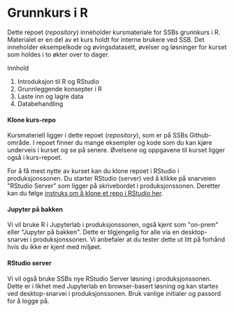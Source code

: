 # Grunnkurs i R

Dette repoet (_repository_) inneholder kursmateriale for SSBs grunnkurs i R. Materialet er en del av et kurs holdt for interne brukere ved SSB.
Det inneholder eksempelkode og øvingsdatasett, øvelser og løsninger for kurset som holdes i to økter over to dager.

Innhold
1. Introduksjon til R og RStudio
2. Grunnleggende konsepter i R
3. Laste inn og lagre data
4. Databehandling


#### Klone kurs-repo

Kursmateriell ligger i dette repoet (_repository_), som er på SSBs Github-område. I repoet finner du mange eksempler og kode som du kan kjøre underveis i kurset og se på senere. Øvelsene og oppgavene til kurset ligger også i kurs-repoet. 

For å få mest nytte av kurset kan du klone repoet i RStudio i produksjonssonen. Du starter RStudio (server) ved å klikke på snarveien "RStudio Server" som ligger på skrivebordet i produksjonssonen. Deretter kan du følge [instruks om å klone et repo i RStudio her](github.md).

#### Jupyter på bakken

Vi vil bruke R i Jupyterlab i produksjonssonen, også kjent som "on-prem" eller "Jupyter på bakken". Dette er tilgjengelig for alle via en desktop-snarvei i produksjonssonen. Vi anbefaler at du tester dette ut litt på forhånd hvis du ikke er kjent med miljøet.

#### RStudio server

Vi vil også bruke SSBs nye RStudio Server løsning i produksjonssonen. Dette er i likhet med Jupyterlab en browser-basert løsning og kan startes ved desktop-snarvei i produksjonssonen. Bruk vanlige initialer og passord for å logge på.